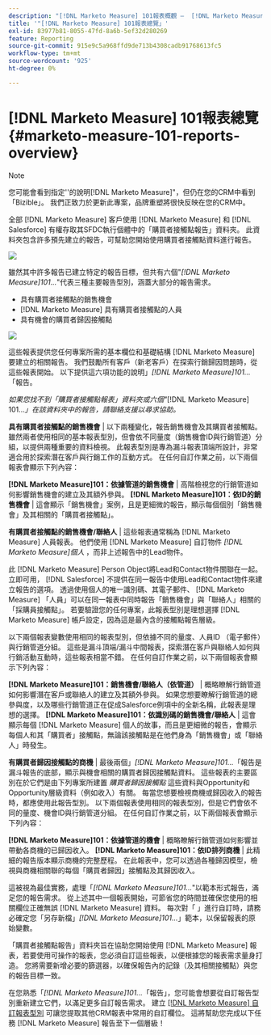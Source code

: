 ```yaml
---
description: "[!DNL Marketo Measure] 101報表概觀 —  [!DNL Marketo Measure]"
title: '"[!DNL Marketo Measure] 101報表總覽」'
exl-id: 83977b81-8055-47fd-8a6b-5ef32d280269
feature: Reporting
source-git-commit: 915e9c5a968ffd9de713b4308cadb91768613fc5
workflow-type: tm+mt
source-wordcount: '925'
ht-degree: 0%

---
```


# [!DNL Marketo Measure] 101報表總覽 {#marketo-measure-101-reports-overview}

>[!NOTE]
>
>您可能會看到指定&#39;&#39;的說明[!DNL Marketo Measure]&quot;，但仍在您的CRM中看到「Bizible」。 我們正致力於更新此專案，品牌重塑將很快反映在您的CRM中。

全部 [!DNL Marketo Measure] 客戶使用 [!DNL Marketo Measure] 和 [!DNL Salesforce] 有權存取其SFDC執行個體中的「購買者接觸點報告」資料夾。 此資料夾包含許多預先建立的報告，可幫助您開始使用購買者接觸點資料進行報告。

![](assets/bizible-101-reports-overview-1.png)

雖然其中許多報告已建立特定的報告目標，但共有六個&quot;_[!DNL Marketo Measure]101..._&quot;代表三種主要報告型別，涵蓋大部分的報告需求。

* 具有購買者接觸點的銷售機會
* [!DNL Marketo Measure] 具有購買者接觸點的人員
* 具有機會的購買者歸因接觸點

![](assets/bizible-101-reports-overview-2.png)

這些報表提供您任何專案所需的基本欄位和基礎結構 [!DNL Marketo Measure] 要建立的相關報告。 我們鼓勵所有客戶（新老客戶）在探索行銷歸因問題時，從這些報表開始。 以下提供這六項功能的說明」_[!DNL Marketo Measure]101..._「報告。

_如果您找不到「購買者接觸點報表」資料夾或六個&quot;_[!DNL Marketo Measure] 101..._」在該資料夾中的報告，請聯絡支援以尋求協助。_

**具有購買者接觸點的銷售機會** | 以下兩種變化，報告銷售機會及其購買者接觸點。 雖然兩者使用相同的基本報表型別，但會依不同量度（銷售機會ID與行銷管道）分組，以提供兩種重要的資料檢視。 此報表型別是專為漏斗報表頂端所設計，非常適合用於探索潛在客戶與行銷工作的互動方式。 在任何自訂作業之前，以下兩個報表會顯示下列內容：

**[!DNL Marketo Measure]101：依據管道的銷售機會** | 高階檢視您的行銷管道如何影響銷售機會的建立及其額外參與。
**[!DNL Marketo Measure]101：依ID的銷售機會** | 這會顯示「銷售機會」案例，且是更細微的報告，顯示每個個別「銷售機會」及其相關的「購買者接觸點」。

**有購買者接觸點的銷售機會/聯絡人** | 這些報表通常稱為 [!DNL Marketo Measure] 人員報表。 他們使用 [!DNL Marketo Measure] 自訂物件 _[!DNL Marketo Measure]個人_ ，而非上述報告中的Lead物件。

此 [!DNL Marketo Measure] Person Object將Lead和Contact物件關聯在一起。 立即可用， [!DNL Salesforce] 不提供在同一報告中使用Lead和Contact物件來建立報告的選項。 透過使用個人的唯一識別碼、其電子郵件、 [!DNL Marketo Measure] 「人員」可以在同一報表中同時報告「銷售機會」與「聯絡人」相關的「採購員接觸點」。 若要驗證您的任何專案，此報表型別是理想選擇 [!DNL Marketo Measure] 帳戶設定，因為這是最內含的接觸點報告層級。

以下兩個報表變數使用相同的報表型別，但依據不同的量度、人員ID （電子郵件）與行銷管道分組。 這些是漏斗頂端/漏斗中間報表，探索潛在客戶與聯絡人如何與行銷活動互動時，這些報表相當不錯。 在任何自訂作業之前，以下兩個報表會顯示下列內容：

**[!DNL Marketo Measure]101：銷售機會/聯絡人（依管道）** | 概略瞭解行銷管道如何影響潛在客戶或聯絡人的建立及其額外參與。 如果您想要瞭解行銷管道的總參與度，以及哪些行銷管道正在促成Salesforce例項中的全新名稱，此報表是理想的選擇。
**[!DNL Marketo Measure]101：依識別碼的銷售機會/聯絡人** | 這會顯示每個 [!DNL Marketo Measure] 個人的故事，而且是更細微的報告，會顯示每個人和其「購買者」接觸點，無論該接觸點是在他們身為「銷售機會」或「聯絡人」時發生。

**有購買者歸因接觸點的商機** | 最後兩個」_[!DNL Marketo Measure]101..._「報告是漏斗報告的底部，顯示與機會相關的購買者歸因接觸點資料。 這些報表的主要區別在於它們是由下列專案所建置 _購買者歸因接觸點_ 這些資料與Opportunity和Opportunity層級資料（例如收入）有關。 每當您想要檢視商機或歸因收入的報告時，都應使用此報告型別。 以下兩個報表使用相同的報表型別，但是它們會依不同的量度、機會ID與行銷管道分組。 在任何自訂作業之前，以下兩個報表會顯示下列內容：

**[!DNL Marketo Measure]101：依據管道的機會** | 概略瞭解行銷管道如何影響並帶動各商機的已歸因收入。
**[!DNL Marketo Measure]101：依ID排列商機** | 此精細的報告版本顯示商機的完整歷程。 在此報表中，您可以透過各種歸因模型，檢視與商機相關聯的每個「購買者歸因」接觸點及其歸因收入。

這被視為最佳實務，處理「_[!DNL Marketo Measure]101..._&quot;以範本形式報告，滿足您的報告需求。 從上述其中一個報表開始，可節省您的時間並確保您使用的相關欄位正確無誤 [!DNL Marketo Measure] 資料。 每次對「 」進行自訂時，請務必確定您「另存新檔」_[!DNL Marketo Measure]101..._」範本，以保留報表的原始變數。

「購買者接觸點報告」資料夾旨在協助您開始使用 [!DNL Marketo Measure] 報表，若要使用可操作的報表，您必須自訂這些報表，以便根據您的報表需求量身打造。 您將需要新增必要的篩選器，以確保報告內的記錄（及其相關接觸點）與您的報告目標一致。

在您熟悉「_[!DNL Marketo Measure]101..._「報告」，您可能會想要從自訂報告型別重新建立它們，以滿足更多自訂報告需求。 建立 [[!DNL Marketo Measure] 自訂報表型別](/help/marketo-measure-salesforce-reporting/new-report-types/creating-custom-marketo-measure-report-types.md) 可讓您提取其他CRM報表中常用的自訂欄位。 這將幫助您完成以下任務 [!DNL Marketo Measure] 報告至下一個層級！

